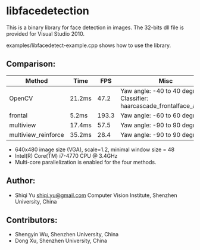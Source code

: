 libfacedetection
====================

This is a binary library for face detection in images. 
The 32-bits dll file is provided for Visual Studio 2010.

examples/libfacedetect-example.cpp shows how to use the library.

Comparison:
-------------

| Method | Time   | FPS  | Misc   |
|--------|--------|------|--------|
|OpenCV  | 21.2ms | 47.2 | Yaw angle: -40 to 40 degrees. Classifier: haarcascade_frontalface_alt.xml |
|frontal |  5.2ms | 193.3 | Yaw angle: -60 to 60 degrees|
|multiview|  17.4ms | 57.5 | Yaw angle: -90 to 90 degrees |
|multiview_reinforce|  35.2ms | 28.4 | Yaw angle: -90 to 90 degrees |

* 640x480 image size (VGA), scale=1.2, minimal window size = 48
* Intel(R) Core(TM) i7-4770 CPU @ 3.4GHz
* Multi-core parallelization is enabled for the four methods.
 
Author:
-------------
* Shiqi Yu <shiqi.yu@gmail.com> Computer Vision Institute, Shenzhen University, China

Contributors:
-------------
* Shengyin Wu, Shenzhen University, China
* Dong Xu, Shenzhen University, China
